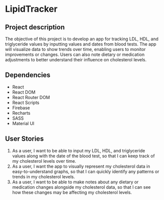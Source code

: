 # LipidTracker

## Project description
The objective of this project is to develop an app for tracking LDL, HDL, and triglyceride values by inputting values and dates from blood tests. The app will visualize data to show trends over time, enabling users to monitor improvements or changes. Users can also note dietary or medication adjustments to better understand their influence on cholesterol levels.

## Dependencies
* React
* React DOM
* React Router DOM
* React Scripts
* Firebase
* Recharts
* SASS
* Material UI

## User Stories
1. As a user, I want to be able to input my LDL, HDL, and triglyceride values along with the date of the blood test, so that I can keep track of my cholesterol levels over time.
2. As a user, I want the app to visually represent my cholesterol data in easy-to-understand graphs, so that I can quickly identify any patterns or trends in my cholesterol levels.
3. As a user, I want to be able to make notes about any dietary or medication changes alongside my cholesterol data, so that I can see how these changes may be affecting my cholesterol levels.